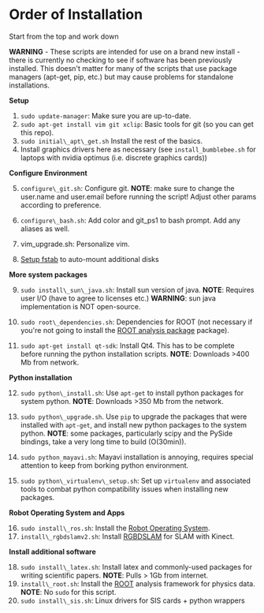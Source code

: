 # Order of Installation

Start from the top and work down

**WARNING** - These scripts are intended for use on a brand new install - there
is currently no checking to see if software has been previously installed. This
doesn't matter for many of the scripts that use package managers (apt-get, pip,
etc.) but may cause problems for standalone installations.

  **Setup**

1. `sudo update-manager`: Make sure you are up-to-date.
2. `sudo apt-get install vim git xclip`: Basic tools for git
   (so you can get this repo).
3. `sudo initial\_apt\_get.sh` Install the rest of the basics.
4. Install graphics drivers here as necessary (see `install_bumblebee.sh` for 
   laptops with nvidia optimus (i.e. discrete graphics cards))

  **Configure Environment**

5. `configure\_git.sh`: Configure git. **NOTE**: make sure to change the
   user.name and user.email before running the script! Adjust other params
   according to preference.
   
6. `configure\_bash.sh`: Add color and git\_ps1 to bash prompt. Add any aliases
   as well.
7. vim\_upgrade.sh: Personalize vim.
8. [Setup fstab](https://gist.github.com/rossbar/c7bb5c6e0f18631b30fe) to
   auto-mount additional disks

  **More system packages**

9. `sudo install\_sun\_java.sh`: Install sun version of java. **NOTE**: 
   Requires user I/O (have to agree to licenses etc.) **WARNING**: sun java
   implementation is NOT open-source.
   
10. `sudo root\_dependencies.sh`: Dependencies for ROOT (not necessary if
   you're not going to install the 
   [ROOT analysis package](https://root.cern.ch/) package).
   
11. `sudo apt-get install qt-sdk`: Install Qt4. This has to be complete before
   running the python installation scripts. **NOTE**: Downloads >400 Mb from
   network.
   

  **Python installation**

12. `sudo python\_install.sh`: Use `apt-get` to install python packages for
   system python. **NOTE**: Downloads >350 Mb from the network.
13. `sudo python\_upgrade.sh`. Use `pip` to upgrade the packages that were
   installed with `apt-get`, and install new python packages to the system
   python. **NOTE**: some packages, particularly scipy and the PySide bindings,
   take a very long time to build (O(30min)).
   
14. `sudo python_mayavi.sh`: Mayavi installation is annoying, requires special
   attention to keep from borking python environment.
   
15. `sudo python\_virtualenv\_setup.sh`: Set up `virtualenv` and associated
   tools to combat python compatibility issues when installing new packages.
   

  **Robot Operating System and Apps**

16. `sudo install\_ros.sh`: Install the 
   [Robot Operating System](http://www.ros.org/).
17. `install\_rgbdslamv2.sh`: Install 
   [RGBDSLAM](http://felixendres.github.io/rgbdslam_v2/) for SLAM with Kinect.

  **Install additional software**

18. `sudo install\_latex.sh`: Install latex and commonly-used packages for
   writing scientific papers. **NOTE**: Pulls > 1Gb from internet.
19. `install\_root.sh`: Install the [ROOT](https://root.cern.ch/) analysis
   framework for physics data. **NOTE**: No `sudo` for this script.
20. `sudo install\_sis.sh`: Linux drivers for SIS cards + python wrappers
